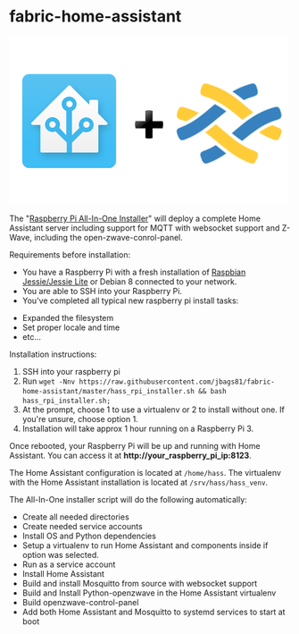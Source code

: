 # fabric-home-assistant


 ![image](images/hass_plu_fabric_logo.png)

The "[Raspberry Pi All-In-One Installer](https://github.com/jbags81/fabric-home-assistant)" will deploy a complete Home Assistant server including support for MQTT with websocket support and Z-Wave, including the open-zwave-conrol-panel.

Requirements before installation:
  * You have a Raspberry Pi with a fresh installation of [Raspbian Jessie/Jessie Lite](https://www.raspberrypi.org/downloads/raspbian/) or Debian 8 connected to your network.
  * You are able to SSH into your Raspberry Pi.
  * You've completed all typical new raspberry pi install tasks:
   - Expanded the filesystem
   - Set proper locale and time
   - etc...


Installation instructions:

  1. SSH into your raspberry pi
  2. Run ``` wget -Nnv https://raw.githubusercontent.com/jbags81/fabric-home-assistant/master/hass_rpi_installer.sh && bash hass_rpi_installer.sh; ```
  3. At the prompt, choose 1 to use a virtualenv or 2 to install without one. If you're unsure, choose option 1.
  4. Installation will take approx 1 hour running on a Raspberry Pi 3.


Once rebooted, your Raspberry Pi will be up and running with Home Assistant. You can access it at **http://your_raspberry_pi_ip:8123**.

The Home Assistant configuration is located at ```/home/hass```. The virtualenv with the Home Assistant installation is located at ```/srv/hass/hass_venv```.

 The All-In-One installer script will do the following automatically:
 *  Create all needed directories
 *  Create needed service accounts
 *  Install OS and Python dependencies
 *  Setup a virtualenv to run Home Assistant and components inside if option was selected.
 *  Run as a service account
 *  Install Home Assistant
 *  Build and install Mosquitto from source with websocket support
 *  Build and Install Python-openzwave in the Home Assistant virtualenv
 *  Build openzwave-control-panel
 *  Add both Home Assistant and Mosquitto to systemd services to start at boot
